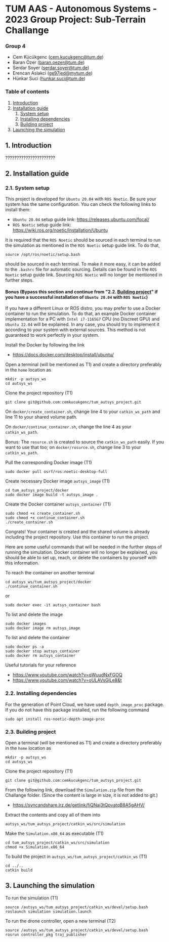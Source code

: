 # TUM AAS - Autonomous Systems - 2023 Group Project: Sub-Terrain Challange

### Group 4
- Cem Kücükgenc (cem.kucukgenc@tum.de)
- Baran Özer (baran.oezer@tum.de)
- Serdar Soyer (serdar.soyer@tum.de)
- Erencan Aslakci (ge97jed@mytum.de)
- Hünkar Suci (hunkar.suci@tum.de)

### Table of contents
1. [Introduction](#introduction)
2. [Installation guide](#installation_guide)
    1. [System setup](#system_setup)
    2. [Installing dependencies](#installing_dependencies)
    3. [Building project](#building_project)
3. [Launching the simulation](#launching_the_simulation)

## 1. Introduction <a name="introduction"></a>

??????????????????????

## 2. Installation guide <a name="installation_guide"></a>

### 2.1. System setup <a name="system_setup"></a>
This project is developed for `Ubuntu 20.04` with `ROS Noetic`. Be sure your system has the same configuration. You can check the following links to install them:

 - `Ubuntu 20.04` setup guide link: https://releases.ubuntu.com/focal/ 
 - `ROS Noetic` setup guide link: https://wiki.ros.org/noetic/Installation/Ubuntu 

 It is required that the `ROS Noetic` should be sourced in each terminal to run the simulation as mentioned in the `ROS Noetic` setup guide link. To do that,
 ```
source /opt/ros/noetic/setup.bash
 ```
should be sourced in each terminal. To make it more easy, it can be added to the `.bashrc` file for automatic sourcing. Details can be found in the `ROS Noetic` setup guide link. Sourcing `ROS Noetic` will no longer be mentioned in further steps.

#### Bonus (Bypass this section and continue from "2.2. [Building project](#building_project)" if you have a successful installation of `Ubuntu 20.04` with `ROS Noetic`)

If you have a different Linux or ROS distro, you may prefer to use a Docker container to run the simulation. To do that, an example Docker container implementation for a PC with `Intel i7-1165G7` CPU (no Discreet GPU) and `Ubuntu 22.04` will be explained. In any case, you should try to implement it according to your system with external sources. This method is not guaranteed to work perfectly in your system.

Install the Docker by following the link

- https://docs.docker.com/desktop/install/ubuntu/

Open a terminal (will be mentioned as T1) and create a directory preferably in the `home` location as
```
mkdir -p autsys_ws
cd autsys_ws
```
Clone the project repository (T1)
```
git clone git@github.com:cemkucukgenc/tum_autsys_project.git
```
On `docker/create_container.sh`, change line 4 to your `catkin_ws_path` and line 11 to your shared volume path.

On `docker/continue_container.sh`, change the line 4 as your `catkin_ws_path`.

Bonus: The `rosurce.sh` is created to source the `catkin_ws_path` easily. If you want to use that too; on `docker/rosurce.sh`, change line 3 to your `catkin_ws_path`.

Pull the corresponding Docker image (T1)
```
sudo docker pull osrf/ros:noetic-desktop-full
```

Create necessary Docker image `autsys_image` (T1)
```
cd tum_autsys_project/docker
sudo docker image build -t autsys_image .
```

Create the Docker container `autsys_container` (T1)
```
sudo chmod +x create_container.sh
sudo chmod +x continue_container.sh
./create_container.sh
```

Congrats! Your container is created and the shared volume is already including the project repository. Use this container to run the project.

Here are some useful commands that will be needed in the further steps of running the simulation. Docker container will no longer be explained, you should be able to set up, reach, or delete the containers by yourself with this information.

To reach the container on another terminal
```
cd autsys_ws/tum_autsys_project/docker
./continue_container.sh
```
or
```
sudo docker exec -it autsys_container bash
```

To list and delete the image
```
sudo docker images
sudo docker image rm autsys_image
```

To list and delete the container
```
sudo docker ps -a
sudo docker stop autsys_container
sudo docker rm autsys_container
```

Useful tutorials for your reference

- https://www.youtube.com/watch?v=qWuudNxFGOQ
- https://www.youtube.com/watch?v=oULAVsGlLe8&t

### 2.2. Installing dependencies <a name="installing_dependencies"></a>

For the generation of Point Cloud, we have used `depth_image_proc` package. If you do not have this package installed, run the following command
```
sudo apt install ros-noetic-depth-image-proc
```

### 2.3. Building project <a name="building_project"></a>

Open a terminal (will be mentioned as T1) and create a directory preferably in the `home` location as
```
mkdir -p autsys_ws
cd autsys_ws
```
Clone the project repository (T1)
```
git clone git@github.com:cemkucukgenc/tum_autsys_project.git
```
From the following link, download the `Simulation.zip` file from the Challange folder. (Since the content is large in size, it is not added to git.)

- https://syncandshare.lrz.de/getlink/fiQNaj3tQpvatqB8A5gAHV/

Extract the contents and copy all of them into
```
autsys_ws/tum_autsys_project/catkin_ws/src/simulation
```
Make the `Simulation.x86_64` as executable (T1)
```
cd tum_autsys_project/catkin_ws/src/simulation
chmod +x Simulation.x86_64 
```
To build the project in `autsys_ws/tum_autsys_project/catkin_ws` (T1)
```
cd ../..
catkin build
```

## 3. Launching the simulation <a name="launching_the_simulation"></a>

To run the simulation (T1)
```
source /autsys_ws/tum_autsys_project/catkin_ws/devel/setup.bash
roslaunch simulation simulation.launch
```
To run the drone controller, open a new terminal (T2)
```
source /autsys_ws/tum_autsys_project/catkin_ws/devel/setup.bash
rosrun controller_pkg traj_publisher
```


